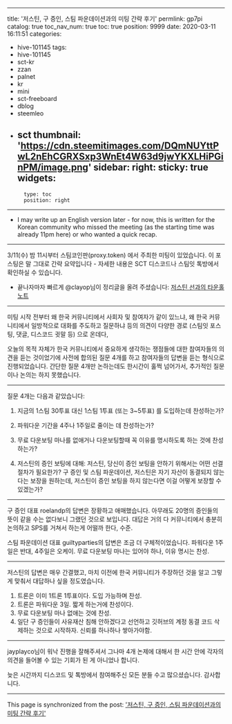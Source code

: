 
---
title: '저스틴, 구 증인, 스팀 파운데이션과의 미팅 간략 후기'
permlink: gp7pi
catalog: true
toc_nav_num: true
toc: true
position: 9999
date: 2020-03-11 16:11:51
categories:
- hive-101145
tags:
- hive-101145
- sct-kr
- zzan
- palnet
- kr
- mini
- sct-freeboard
- dblog
- steemleo
- sct
thumbnail: 'https://cdn.steemitimages.com/DQmNUYttPwL2nEhCGRXSxp3WnEt4W63d9jwYKXLHiPGinPM/image.png'
sidebar:
    right:
        sticky: true
widgets:
    -
        type: toc
        position: right
---


* I may write up an English version later - for now, this is written for the Korean community who missed the meeting (as the starting time was already 11pm here) or who wanted a quick recap. 

---

3/11(수) 밤 11시부터 스팀코인판(proxy.token) 에서 주최한 미팅이 있었습니다. 이 포스팅은 말 그대로 간략 요약입니다 - 자세한 내용은 SCT 디스코드나 스팀잇 톡방에서 확인하실 수 있습니다. 

* 끝나자마자 빠르게 @clayop님이 정리글을 올려 주셨습니다: [저스틴 선과의 타운홀 노트](https://steemit.com/hive-196917/@clayop/33doyb)

---

미팅 시작 전부터 왜 한국 커뮤니티에서 사회자 및 참여자가 같이 있느냐, 왜 한국 커뮤니티에서 일방적으로 대화를 주도하고 질문하냐 등의 의견이 다양한 경로 (스팀잇 포스팅, 댓글, 디스코드 귓말 등) 으로 온데다, 

오늘의 목적 자체가 한국 커뮤니티에서 중요하게 생각하는 쟁점들에 대한 참여자들의 의견을 듣는 것이었기에 사전에 합의된 질문 4개를 하고 참여자들의 답변을 듣는 형식으로 진행되었습니다. 간단한 질문 4개만 논하는데도 한시간이 훌쩍 넘어가서, 추가적인 질문이나 논의는 하지 못했습니다.

---

질문 4개는 다음과 같았습니다:

1. 지금의 1스팀 30투표 대신 1스팀 1투표 (또는 3~5투표) 를 도입하는데 찬성하는가?

2. 파워다운 기간을 4주나 1주일로 줄이는 데 찬성하는가?

3. 무료 다운보팅 마나를 없애거나 다운보팅할때 꼭 이유를 명시하도록 하는 것에 찬성하는가?

4. 저스틴의 증인 보팅에 대해: 저스틴, 당신이 증인 보팅을 안하기 위해서는 어떤 선결 절차가 필요한가? 구 증인 및 스팀 파운데이션, 저스틴은 자기 자산이 동결되지 않는다는 보장을 원하는데, 저스틴이 증인 보팅을 하지 않는다면 이걸 어떻게 보장할 수 있겠는가?

---

구 증인 대표 roelandp의 답변은 장황하고 애매했습니다. 아무래도 20명의 증인들의 뜻이 같을 수는 없다보니 그랬던 것으로 보입니다. 대답은 거의 다 커뮤니티에서 충분히 논의하고 SPS를 거쳐서 하는게 어떨까 한다, 수준. 

스팀 파운데이션 대표 guiltyparties의 답변은 조금 더 구체적이었습니다. 파워다운 1주일은 반대, 4주일은 오케이. 무료 다운보팅 마나는 있어야 하나, 이유 명시는 찬성. 

---

저스틴의 답변은 매우 간결했고, 마치 이전에 한국 커뮤니티가 주장하던 것을 알고 그렇게 맞춰서 대답하나 싶을 정도였습니다. 

1. 트론은 이미 1트론 1투표이다. 도입 가능하며 찬성.
2. 트론은 파워다운 3일. 짧게 하는거에 찬성이다.
3. 무료 다운보팅 마나 없애는 것에 찬성. 
4. 일단 구 증인들이 사유재산 침해 안하겠다고 선언하고 깃허브의 계정 동결 코드 삭제하는 것으로 시작하자. 신뢰를 하나하나 쌓아가야함. 

---

jayplayco님이 워낙 진행을 잘해주셔서 그나마 4개 논제에 대해서 한 시간 안에 각자의 의견을 들어볼 수 있는 기회가 된 게 아니었나 합니다. 

늦은 시간까지 디스코드 및 톡방에서 참여해주신 모든 분들 수고 많으셨습니다. 감사합니다.

- - -

This page is synchronized from the post: ['저스틴, 구 증인, 스팀 파운데이션과의 미팅 간략 후기'](https://steemit.com/@glory7/gp7pi)
